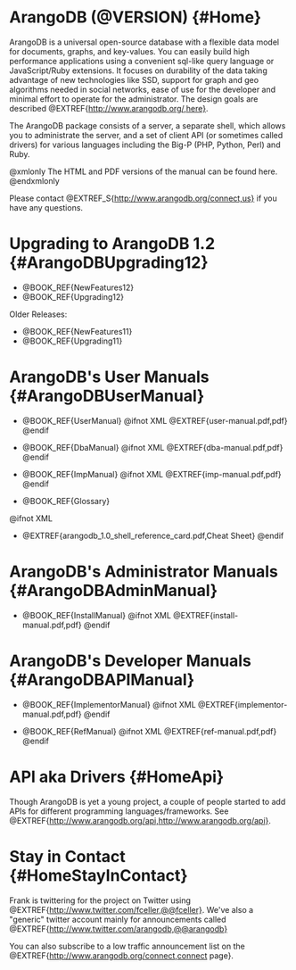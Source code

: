 ArangoDB (@VERSION) {#Home}
===========================

ArangoDB is a universal open-source database with a flexible data model for
documents, graphs, and key-values. You can easily build high performance
applications using a convenient sql-like query language or JavaScript/Ruby
extensions.  It focuses on durability of the data taking advantage of new
technologies like SSD, support for graph and geo algorithms needed in social
networks, ease of use for the developer and minimal effort to operate for the
administrator. The design goals are described
@EXTREF{http://www.arangodb.org/,here}.

The ArangoDB package consists of a server, a separate shell, which allows you to
administrate the server, and a set of client API (or sometimes called drivers)
for various languages including the Big-P (PHP, Python, Perl) and Ruby.

@xmlonly
The HTML and PDF versions of the manual can be found
<ulink url="http://www.arangodb.org/manuals">here</ulink>.
@endxmlonly

Please contact @EXTREF_S{http://www.arangodb.org/connect,us} if you have any
questions.

Upgrading to ArangoDB 1.2 {#ArangoDBUpgrading12}
================================================

- @BOOK_REF{NewFeatures12}
- @BOOK_REF{Upgrading12}

Older Releases:

- @BOOK_REF{NewFeatures11}
- @BOOK_REF{Upgrading11}

ArangoDB's User Manuals {#ArangoDBUserManual}
=============================================

- @BOOK_REF{UserManual} @ifnot XML @EXTREF{user-manual.pdf,pdf} @endif

- @BOOK_REF{DbaManual} @ifnot XML @EXTREF{dba-manual.pdf,pdf} @endif

- @BOOK_REF{ImpManual} @ifnot XML @EXTREF{imp-manual.pdf,pdf} @endif

- @BOOK_REF{Glossary}

@ifnot XML 
- @EXTREF{arangodb_1.0_shell_reference_card.pdf,Cheat Sheet} 
@endif

ArangoDB's Administrator Manuals {#ArangoDBAdminManual}
=======================================================

- @BOOK_REF{InstallManual} @ifnot XML @EXTREF{install-manual.pdf,pdf} @endif

ArangoDB's Developer Manuals {#ArangoDBAPIManual}
=================================================

- @BOOK_REF{ImplementorManual} @ifnot XML @EXTREF{implementor-manual.pdf,pdf} @endif

- @BOOK_REF{RefManual} @ifnot XML @EXTREF{ref-manual.pdf,pdf} @endif

API aka Drivers {#HomeApi}
==========================

Though ArangoDB is yet a young project, a couple of people started to
add APIs for different programming languages/frameworks. See
@EXTREF{http://www.arangodb.org/api,http://www.arangodb.org/api}.

Stay in Contact {#HomeStayInContact}
====================================

Frank is twittering for the project on Twitter using
@EXTREF{http://www.twitter.com/fceller,@@fceller}. We've also a
"generic" twitter account mainly for announcements called
@EXTREF{http://www.twitter.com/arangodb,@@arangodb}

You can also subscribe to a low traffic announcement list on the
@EXTREF{http://www.arangodb.org/connect,connect page}.

